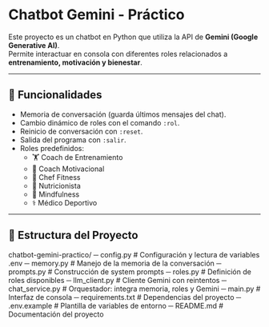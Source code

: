 # Chatbot Gemini - Práctico

Este proyecto es un chatbot en Python que utiliza la API de **Gemini (Google Generative AI)**.  
Permite interactuar en consola con diferentes roles relacionados a **entrenamiento, motivación y bienestar**.

---

## 🚀 Funcionalidades
- Memoria de conversación (guarda últimos mensajes del chat).
- Cambio dinámico de roles con el comando `:rol`.
- Reinicio de conversación con `:reset`.
- Salida del programa con `:salir`.
- Roles predefinidos:
  - 🏋️ Coach de Entrenamiento  
  - 💪 Coach Motivacional  
  - 🥗 Chef Fitness  
  - 🥑 Nutricionista  
  - 🧘 Mindfulness  
  - ⚕️ Médico Deportivo  

---

## 📂 Estructura del Proyecto
chatbot-gemini-practico/
─ config.py # Configuración y lectura de variables .env
─ memory.py # Manejo de la memoria de la conversación
─ prompts.py # Construcción de system prompts
─ roles.py # Definición de roles disponibles
─ llm_client.py # Cliente Gemini con reintentos
─ chat_service.py # Orquestador: integra memoria, roles y Gemini
─ main.py # Interfaz de consola
─ requirements.txt # Dependencias del proyecto
─ .env.example # Plantilla de variables de entorno
─ README.md # Documentación del proyecto